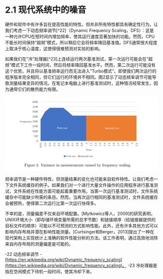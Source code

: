 # 2.1 现代系统中的噪音

硬件和软件中有许多旨在提高性能的特性。但并非所有特性都具有确定性行为。让我们考虑一下动态频率调节[^22]（Dynamic Frequency Scaling，DFS）：这是一种允许CPU在短时间内增加频率，使其运行速度显著加快的功能。然而，CPU不能长时间保持“超频”模式，所以稍后它会将频率降回基准值。DFS通常很大程度上取决于核心温度，这使得很难预测对实验的影响。

如果我们在“冷”处理器[^23]上连续运行两次基准测试，第一次运行可能会在“超频”模式下工作一段时间，然后将频率降回基准水平。然而，第二次运行可能没有这个优势，并且将以基准频率运行而无法进入“Turbo模式”。即使我们两次运行的程序版本完全相同，但它们运行的环境并不相同。图2显示了动态频率调节可能导致测量结果变异的情况。在笔记本电脑上进行基准测试时，这种情况经常发生，因为通常它们的散热能力有限。


![Figure 2: 频率调节引起的测量结果变异](pic_2.jpg)

频率调节是一种硬件特性，但测量结果的变化也可能来自软件特性。让我们考虑一下文件系统缓存的例子。如果我们对一个进行大量文件操作的应用程序进行基准测试，文件系统在性能方面可能起着重要作用。当第一次运行基准测试时，文件系统缓存中可能缺少所需的条目。然而，当再次运行相同的基准测试时，文件系统缓存会被预热，使得第二次运行比第一次运行快得多。

不幸的是，测量偏差不仅来自环境配置。[Mytkowicz等人，2009]的研究表明，UNIX环境大小（即存储环境变量所需的总字节数）和链接顺序（给链接器提供的目标文件的顺序）可能以不可预测的方式影响性能。此外，还有许多其他方式可以影响内存布局并潜在影响性能测量。[Curtsinger和Berger，2013]提出了一种在现代架构上实现统计上准确的软件性能分析的方法。该工作表明，通过高效地消除来自内存布局的测量偏差是可能的。

-22 动态频率调节 - [https://en.wikipedia.org/wiki/Dynamic_frequency_scaling](https://en.wikipedia.org/wiki/Dynamic_frequency_scaling)。
-23 冷处理器是指在空闲模式下待机一段时间，使其冷却下来。
